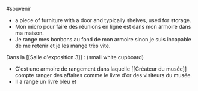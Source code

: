 
#souvenir
- a piece of furniture with a door and typically shelves, used for storage.
- Mon micro pour faire des réunions en ligne est dans mon armoire dans ma maison.
- Je range mes bonbons au fond de mon armoire sinon je suis incapable de me retenir et je les mange très vite.

Dans la [[Salle d'exposition 3]] : (small white cupboard)
- C'est une armoire de rangement dans laquelle [[Créateur du musée]] compte ranger des affaires comme le livre d'or des visiteurs du musée.
- Il a rangé un livre bleu et 
